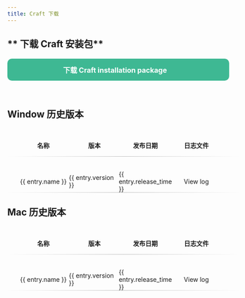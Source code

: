 ```yaml
---
title: Craft 下载
---
```


## ** 下载 Craft 安装包**

<div class="downloadBtn" @click="download">下载 Craft installation package</div>

## **Window 历史版本**

<div class="version-info">
    <ul class='ul'>
        <li class='li'><strong>名称</strong></li>
        <li class='li'><strong>版本</strong></li>
        <li class='li'><strong>发布日期</strong></li>
        <!-- <li class='li'><strong>Package</strong></li> -->
        <li class='li'><strong>日志文件</strong></li>
    </ul>
</div>

<div v-for="entry in windowList" :key="entry.version" class='version-info'>
    <ul class='ul'>
        <li class='li'>{{ entry.name }}</li>
        <li class='li'>{{ entry.version }}</li>
        <li class='li'>{{ entry.release_time }}</li>
        <!-- <li class='li'><a v-if="entry.download" :href="entry.download">Download</a></li> -->
        <li class='li'><a v-if="entry.download" :href="entry.download_log">View log</a></li>
    </ul>
</div>

####
####

## **Mac 历史版本**

<div class="version-info">
    <ul class='ul'>
        <li class='li'><strong>名称</strong></li>
        <li class='li'><strong>版本</strong></li>
        <li class='li'><strong>发布日期</strong></li>
        <!-- <li class='li'><strong>Package</strong></li> -->
        <li class='li'><strong>日志文件</strong></li>
    </ul>
</div>

<div v-for="entry in macList" :key="entry.version" class='version-info'>
    <ul class='ul'>
        <li class='li'>{{ entry.name }}</li>
        <li class='li'>{{ entry.version }}</li>
        <li class='li'>{{ entry.release_time }}</li>
        <!-- <li class='li'><a v-if="entry.download" :href="entry.download">Download</a></li> -->
        <li class='li'><a v-if="entry.download" :href="entry.download_log">View log</a></li>
    </ul>
</div>

<script setup>
import axios from 'axios';
import {ref,onBeforeMount} from 'vue'

onBeforeMount(async ()=>{
    await fetchFirmware();
})

async function fetchFirmware() {
  try {
    const res = await axios.get('https://cdn1.key123.vip/StreamDock/log/softwareVersionList.json'); 
    if(res.data){
        windowList.value = res.data.CraftWinList
        macList.value = res.data.CraftMacList
    }
  } catch (err) {
    console.error(' 请求失败:', err);
  }
}

const windowList = ref([
    
])

const macList = ref([
 
])

const download = () => {
  window.open("https://cdn1.key123.vip/Craft/historicalVersion/MiraBox_Craft-HistoryDownloader.exe");  // 替换为实际文件URL 
};
</script>



<style scoped>
  .version-box{
    width:100%;
    height:auto;
    border-radius:12px;
  }
  .version-info{
    width:100%;
    height:50px;
    border-radius:12px;
    margin-top:32px;
  }
  .ul{
    width:100%;
    height:100%;
    display:flex;
    justify-content: start;
    align-items:start;
    border-bottom: 1px solid ;
    /* border-image: linear-gradient(to right, #000 10%, transparent 70%) 1; 渐变边框 */
    border-image: linear-gradient(to right, transparent, rgba(128, 128, 128, 0.5), transparent) 1; 
  }
  .li{
    width:23%;
    height:100%;
    display:flex;
    justify-content: center;
    align-items:center;
  }
  .downloadBtn{
    /* width: 220px; */
    cursor: pointer;
    height: 50px;
    background-color: #3eb893;
    margin: 0px auto;
    margin-top:20px;
    margin-bottom:60px;
    border-radius: 10px;
    font-size: 16px;
    font-weight: 700;
    color: #fff;
    display: flex;
    justify-content: center;
    align-items: center;
    padding-right: 15px;
  }
</style>